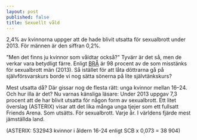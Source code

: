 ```yaml
---
layout: post
published: false
title: Sexuellt våld
---
```


2,4% av kvinnorna uppger att de hade blivit utsatta för sexualbrott under 2013. För männen är den siffran 0,2%. 

"Men det finns ju kvinnor som våldtar också?" Tyvärr är det så, men de verkar vara betydligt färre. Enligt [BRÅ](http://www.bra.se/bra/brott-och-statistik/valdtakt-och-sexualbrott.html "Våldtäkt och sexualbrott") är 98 procent av de som misstänks för sexualbrott män (2013). Så istället för att låta döttrarna gå på självförsvarskurs borde vi nog sätta sönerna på lite självtänkskurs? 

Mest utsatta då? Där gissar nog de flesta rätt: unga kvinnor mellan 16–24. Och hur illa är det? Nu varnas känsliga läsare: Under 2013 uppgav 7,3 procent att de har blivit utsatta för någon form av sexualbrott. Ett litet överslag (ASTERIX) visar att det lika många unga tjejer som ett fullsatt Friends Arena. Som utsätts. För sexualbrott. Varje år. I världens fjärde mest jämställda land.

(ASTERIX: 532943 kvinnor i åldern 16-24 enligt SCB x 0,073 = 38 904)
